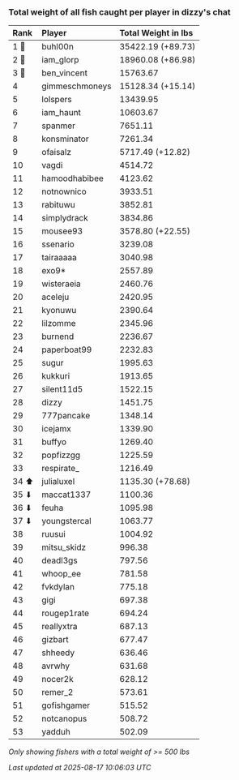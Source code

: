 ### Total weight of all fish caught per player in dizzy's chat

| Rank  | Player         | Total Weight in lbs |
|:------|:---------------|:--------------------|
| 1 🥇  | buhl00n        | 35422.19 (+89.73)   |
| 2 🥈  | iam_glorp      | 18960.08 (+86.98)   |
| 3 🥉  | ben_vincent    | 15763.67            |
| 4     | gimmeschmoneys | 15128.34 (+15.14)   |
| 5     | lolspers       | 13439.95            |
| 6     | iam_haunt      | 10603.67            |
| 7     | spanmer        | 7651.11             |
| 8     | konsminator    | 7261.34             |
| 9     | ofaisalz       | 5717.49 (+12.82)    |
| 10    | vagdi          | 4514.72             |
| 11    | hamoodhabibee  | 4123.62             |
| 12    | notnownico     | 3933.51             |
| 13    | rabituwu       | 3852.81             |
| 14    | simplydrack    | 3834.86             |
| 15    | mousee93       | 3578.80 (+22.55)    |
| 16    | ssenario       | 3239.08             |
| 17    | tairaaaaa      | 3040.98             |
| 18    | exo9*          | 2557.89             |
| 19    | wisteraeia     | 2460.76             |
| 20    | aceleju        | 2420.95             |
| 21    | kyonuwu        | 2390.64             |
| 22    | lilzomme       | 2345.96             |
| 23    | burnend        | 2236.67             |
| 24    | paperboat99    | 2232.83             |
| 25    | sugur          | 1995.63             |
| 26    | kukkuri        | 1913.65             |
| 27    | silent11d5     | 1522.15             |
| 28    | dizzy          | 1451.75             |
| 29    | 777pancake     | 1348.14             |
| 30    | icejamx        | 1339.90             |
| 31    | buffyo         | 1269.40             |
| 32    | popfizzgg      | 1225.59             |
| 33    | respirate_     | 1216.49             |
| 34 ⬆  | julialuxel     | 1135.30 (+78.68)    |
| 35 ⬇  | maccat1337     | 1100.36             |
| 36 ⬇  | feuha          | 1095.98             |
| 37 ⬇  | youngstercal   | 1063.77             |
| 38    | ruusui         | 1004.92             |
| 39    | mitsu_skidz    | 996.38              |
| 40    | deadl3gs       | 797.56              |
| 41    | whoop_ee       | 781.58              |
| 42    | fvkdylan       | 775.18              |
| 43    | gigi           | 697.38              |
| 44    | rougep1rate    | 694.24              |
| 45    | reallyxtra     | 687.13              |
| 46    | gizbart        | 677.47              |
| 47    | shheedy        | 636.46              |
| 48    | avrwhy         | 631.68              |
| 49    | nocer2k        | 628.12              |
| 50    | remer_2        | 573.61              |
| 51    | gofishgamer    | 515.52              |
| 52    | notcanopus     | 508.72              |
| 53    | yadduh         | 502.09              |

_Only showing fishers with a total weight of >= 500 lbs_

_Last updated at 2025-08-17 10:06:03 UTC_